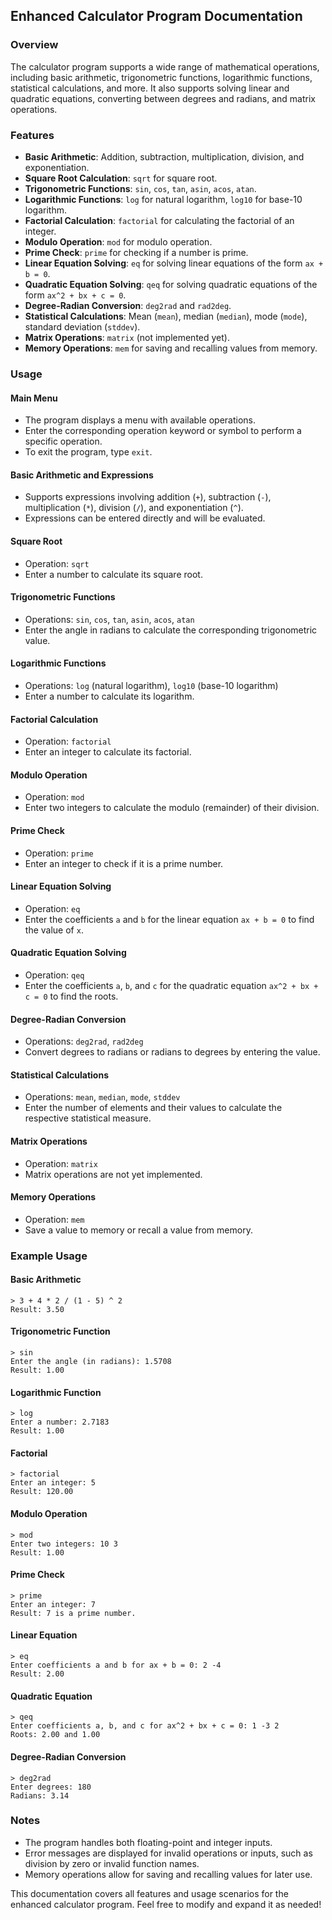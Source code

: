 ## Enhanced Calculator Program Documentation

### Overview
The calculator program supports a wide range of mathematical operations, including basic arithmetic, trigonometric functions, logarithmic functions, statistical calculations, and more. It also supports solving linear and quadratic equations, converting between degrees and radians, and matrix operations.

### Features
- **Basic Arithmetic**: Addition, subtraction, multiplication, division, and exponentiation.
- **Square Root Calculation**: `sqrt` for square root.
- **Trigonometric Functions**: `sin`, `cos`, `tan`, `asin`, `acos`, `atan`.
- **Logarithmic Functions**: `log` for natural logarithm, `log10` for base-10 logarithm.
- **Factorial Calculation**: `factorial` for calculating the factorial of an integer.
- **Modulo Operation**: `mod` for modulo operation.
- **Prime Check**: `prime` for checking if a number is prime.
- **Linear Equation Solving**: `eq` for solving linear equations of the form `ax + b = 0`.
- **Quadratic Equation Solving**: `qeq` for solving quadratic equations of the form `ax^2 + bx + c = 0`.
- **Degree-Radian Conversion**: `deg2rad` and `rad2deg`.
- **Statistical Calculations**: Mean (`mean`), median (`median`), mode (`mode`), standard deviation (`stddev`).
- **Matrix Operations**: `matrix` (not implemented yet).
- **Memory Operations**: `mem` for saving and recalling values from memory.

### Usage
#### Main Menu
- The program displays a menu with available operations.
- Enter the corresponding operation keyword or symbol to perform a specific operation.
- To exit the program, type `exit`.

#### Basic Arithmetic and Expressions
- Supports expressions involving addition (`+`), subtraction (`-`), multiplication (`*`), division (`/`), and exponentiation (`^`).
- Expressions can be entered directly and will be evaluated.

#### Square Root
- Operation: `sqrt`
- Enter a number to calculate its square root.

#### Trigonometric Functions
- Operations: `sin`, `cos`, `tan`, `asin`, `acos`, `atan`
- Enter the angle in radians to calculate the corresponding trigonometric value.

#### Logarithmic Functions
- Operations: `log` (natural logarithm), `log10` (base-10 logarithm)
- Enter a number to calculate its logarithm.

#### Factorial Calculation
- Operation: `factorial`
- Enter an integer to calculate its factorial.

#### Modulo Operation
- Operation: `mod`
- Enter two integers to calculate the modulo (remainder) of their division.

#### Prime Check
- Operation: `prime`
- Enter an integer to check if it is a prime number.

#### Linear Equation Solving
- Operation: `eq`
- Enter the coefficients `a` and `b` for the linear equation `ax + b = 0` to find the value of `x`.

#### Quadratic Equation Solving
- Operation: `qeq`
- Enter the coefficients `a`, `b`, and `c` for the quadratic equation `ax^2 + bx + c = 0` to find the roots.

#### Degree-Radian Conversion
- Operations: `deg2rad`, `rad2deg`
- Convert degrees to radians or radians to degrees by entering the value.

#### Statistical Calculations
- Operations: `mean`, `median`, `mode`, `stddev`
- Enter the number of elements and their values to calculate the respective statistical measure.

#### Matrix Operations
- Operation: `matrix`
- Matrix operations are not yet implemented.

#### Memory Operations
- Operation: `mem`
- Save a value to memory or recall a value from memory.

### Example Usage
#### Basic Arithmetic
```
> 3 + 4 * 2 / (1 - 5) ^ 2
Result: 3.50
```

#### Trigonometric Function
```
> sin
Enter the angle (in radians): 1.5708
Result: 1.00
```

#### Logarithmic Function
```
> log
Enter a number: 2.7183
Result: 1.00
```

#### Factorial
```
> factorial
Enter an integer: 5
Result: 120.00
```

#### Modulo Operation
```
> mod
Enter two integers: 10 3
Result: 1.00
```

#### Prime Check
```
> prime
Enter an integer: 7
Result: 7 is a prime number.
```

#### Linear Equation
```
> eq
Enter coefficients a and b for ax + b = 0: 2 -4
Result: 2.00
```

#### Quadratic Equation
```
> qeq
Enter coefficients a, b, and c for ax^2 + bx + c = 0: 1 -3 2
Roots: 2.00 and 1.00
```

#### Degree-Radian Conversion
```
> deg2rad
Enter degrees: 180
Radians: 3.14
```

### Notes
- The program handles both floating-point and integer inputs.
- Error messages are displayed for invalid operations or inputs, such as division by zero or invalid function names.
- Memory operations allow for saving and recalling values for later use.

This documentation covers all features and usage scenarios for the enhanced calculator program. Feel free to modify and expand it as needed!
